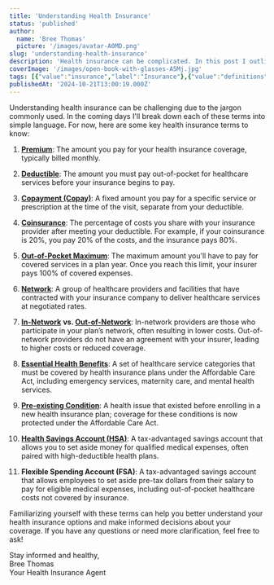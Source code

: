 ```yaml
---
title: 'Understanding Health Insurance'
status: 'published'
author:
  name: 'Bree Thomas'
  picture: '/images/avatar-A0MD.png'
slug: 'understanding-health-insurance'
description: 'Health insurance can be complicated. In this post I outline some key terms to know.'
coverImage: '/images/open-book-with-glasses-A5Mj.jpg'
tags: [{"value":"insurance","label":"Insurance"},{"value":"definitions","label":"Definitions"},{"value":"terminology","label":"Terminology"}]
publishedAt: '2024-10-21T13:00:19.000Z'
---
```


Understanding health insurance can be challenging due to the jargon commonly used. In the coming days I'll break down each of these terms into simple language. For now, here are some key health insurance terms to know:

 1. [**Premium**](/blog/what-are-premiums): The amount you pay for your health insurance coverage, typically billed monthly.

 2. [**Deductible**](/blog/what-are-deductibles): The amount you must pay out-of-pocket for healthcare services before your insurance begins to pay.

 3. [**Copayment (Copay)**](/blog/what-are-copayments-copays): A fixed amount you pay for a specific service or prescription at the time of the visit, separate from your deductible.

 4. [**Coinsurance**](/blog/what-are-out-of-pocket-maximums): The percentage of costs you share with your insurance provider after meeting your deductible. For example, if your coinsurance is 20%, you pay 20% of the costs, and the insurance pays 80%.

 5. [**Out-of-Pocket Maximum**](/blog/what-are-out-of-pocket-maximums): The maximum amount you’ll have to pay for covered services in a plan year. Once you reach this limit, your insurer pays 100% of covered expenses.

 6. [**Network**](/blog/what-is-a-network): A group of healthcare providers and facilities that have contracted with your insurance company to deliver healthcare services at negotiated rates.

 7. [**In-Network**](/blog/what-is-in-network) **vs. [Out-of-Network](/blog/what-is-out-of-network)**: In-network providers are those who participate in your plan’s network, often resulting in lower costs. Out-of-network providers do not have an agreement with your insurer, leading to higher costs or reduced coverage.

 8. [**Essential Health Benefits**](/blog/what-are-essential-health-benefits): A set of healthcare service categories that must be covered by health insurance plans under the Affordable Care Act, including emergency services, maternity care, and mental health services.

 9. [**Pre-existing Condition**](/blog/what-is-a-pre-existing-condition): A health issue that existed before enrolling in a new health insurance plan; coverage for these conditions is now protected under the Affordable Care Act.

10. [**Health Savings Account (HSA)**](/blog/what-is-health-savings-account): A tax-advantaged savings account that allows you to set aside money for qualified medical expenses, often paired with high-deductible health plans.

11. **Flexible Spending Account (FSA)**: A tax-advantaged savings account that allows employees to set aside pre-tax dollars from their salary to pay for eligible medical expenses, including out-of-pocket healthcare costs not covered by insurance.

Familiarizing yourself with these terms can help you better understand your health insurance options and make informed decisions about your coverage. If you have any questions or need more clarification, feel free to ask!

Stay informed and healthy,\
Bree Thomas\
Your Health Insurance Agent